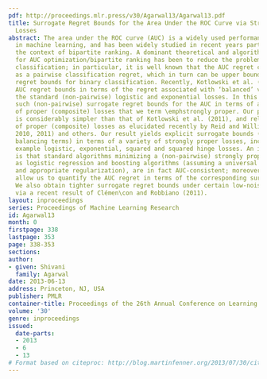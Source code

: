 ```yaml
---
pdf: http://proceedings.mlr.press/v30/Agarwal13/Agarwal13.pdf
title: Surrogate Regret Bounds for the Area Under the ROC Curve via Strongly Proper
  Losses
abstract: The area under the ROC curve (AUC) is a widely used performance measure
  in machine learning, and has been widely studied in recent years particularly in
  the context of bipartite ranking. A dominant theoretical and algorithmic framework
  for AUC optimization/bipartite ranking has been to reduce the problem to pairwise
  classification; in particular, it is well known that the AUC regret can be formulated
  as a pairwise classification regret, which in turn can be upper bounded using usual
  regret bounds for binary classification. Recently, Kotlowski et al. (2011) showed
  AUC regret bounds in terms of the regret associated with ‘balanced’ versions of
  the standard (non-pairwise) logistic and exponential losses. In this paper, we obtain
  such (non-pairwise) surrogate regret bounds for the AUC in terms of a broad class
  of proper (composite) losses that we term \emphstrongly proper. Our proof technique
  is considerably simpler than that of Kotlowski et al. (2011), and relies on properties
  of proper (composite) losses as elucidated recently by Reid and Williamson (2009,
  2010, 2011) and others. Our result yields explicit surrogate bounds (with no hidden
  balancing terms) in terms of a variety of strongly proper losses, including for
  example logistic, exponential, squared and squared hinge losses. An important consequence
  is that standard algorithms minimizing a (non-pairwise) strongly proper loss, such
  as logistic regression and boosting algorithms (assuming a universal function class
  and appropriate regularization), are in fact AUC-consistent; moreover, our results
  allow us to quantify the AUC regret in terms of the corresponding surrogate regret.
  We also obtain tighter surrogate regret bounds under certain low-noise conditions
  via a recent result of Clémen\con and Robbiano (2011).
layout: inproceedings
series: Proceedings of Machine Learning Research
id: Agarwal13
month: 0
firstpage: 338
lastpage: 353
page: 338-353
sections: 
author:
- given: Shivani
  family: Agarwal
date: 2013-06-13
address: Princeton, NJ, USA
publisher: PMLR
container-title: Proceedings of the 26th Annual Conference on Learning Theory
volume: '30'
genre: inproceedings
issued:
  date-parts:
  - 2013
  - 6
  - 13
# Format based on citeproc: http://blog.martinfenner.org/2013/07/30/citeproc-yaml-for-bibliographies/
---
```

